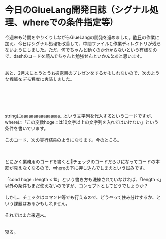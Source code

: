 # 今日のGlueLang開発日誌（シグナル処理、whereでの条件指定等）
今週末も時間をやりくりしながらGlueLangの開発を進めました。<a href="http://blog.ueda.asia/?p=4960" title="GlueLangでとうとうwhereが使えるように" target="_blank">昨日</a>の作業に加え、今日はシグナル処理を改善して、中間ファイルと作業ディレクトリが残らないようにしました。ただ、何でちゃんと動くのか分からないという有様なので、dashのコードを読んでちゃんと勉強せんといかんなあと思います。<br />
<br />
<br />
あと、2月末にとうとうお披露目のプレゼンをするかもしれないので、次のような機能をデモ程度に実装しました。<br />
<br />
<!--more--><br />
<br />
<script src="https://gist.github.com/ryuichiueda/94bd4c96775289b2f807.js"></script><br />
<br />
stringにaaaaaaaaaaaaaaaa...という文字列を代入するというコードですが、whereに「この変数hogeには10文字以上の文字列を入れてはいけない」という条件を書いています。<br />
<br />
このコード、次の実行結果のようになります。今のところ。<br />
<br />
<script src="https://gist.github.com/ryuichiueda/a87002775622f2bdf3a6.js"></script><br />
<br />
とにかく業務用のコードを書くとチェックのコードだらけになってコードの本筋が見えなくなるので、whereの下に押し込んでしまえという試みです。<br />
<br />
 「cond hoge : length < 10」という書き方も洗練されていなければ、「length <」以外の条件もまだ使えないのですが、コンセプトとしてどうでしょうか？<br />
<br />
しかし、チェックはコマンド等でも行えるので、どうやって住み分けするか、という課題はあるかもしれません。<br />
<br />
それではまた来週末。<br />
<br />
<br />
寝る。

